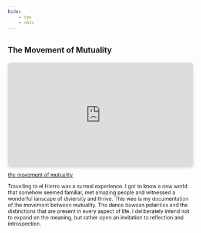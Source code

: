 ```yaml
---
hide:
    - toc
    - <h1>
---
```

#
## The Movement of Mutuality

<div style="position: relative; width: 100%; height: 0; padding-top: 56.2500%;
 padding-bottom: 0; box-shadow: 0 2px 8px 0 rgba(63,69,81,0.16); margin-top: 1.6em; margin-bottom: 0.9em; overflow: hidden;
 border-radius: 8px; will-change: transform;">
  <iframe loading="lazy" style="position: absolute; width: 100%; height: 100%; top: 0; left: 0; border: none; padding: 0;margin: 0;"
    src="https:&#x2F;&#x2F;www.canva.com&#x2F;design&#x2F;DAFh9Iqbns8&#x2F;view?embed" allowfullscreen="allowfullscreen" allow="fullscreen">
  </iframe>
</div>
<a href="https:&#x2F;&#x2F;www.canva.com&#x2F;design&#x2F;DAFh9Iqbns8&#x2F;view?utm_content=DAFh9Iqbns8&amp;utm_campaign=designshare&amp;utm_medium=embeds&amp;utm_source=link" target="_blank" rel="noopener">the movement of mutuality</a>


Travelling to el Hierro was a surreal experience. I got to know a new world that somehow seemed familiar, met amazing people and witnessed a wonderful lanscape of diviersity and thrive. This vieo is my documentation of the movement between mutuality. The dance beween polarities and the distinctions that are present in every aspect of life. I deliberately intend not to expand on the meaning, but rather open an invitation to reflection and introspection.
